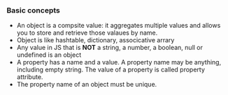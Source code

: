 ### Basic concepts
* An object is a compsite value: it aggregates multiple values and allows you to store and retrieve those valaues by name.
* Object is like hashtable, dictionary, associcative arrary
* Any value in JS that is **NOT** a string, a number, a boolean, null or undefined is an object
* A property has a name and a value. A property name may be anything, including empty string. The value of a property is called property attribute.
* The property name of an object must be unique.


